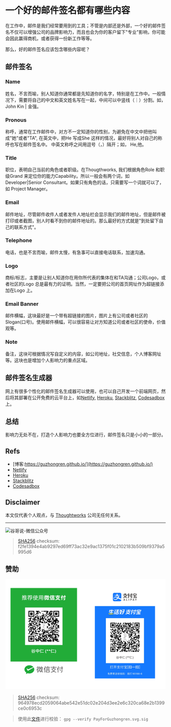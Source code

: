 # 一个好的邮件签名都有哪些内容



在工作中，邮件是我们经常要用到的工具；不管是内部还是外部，一个好的邮件签名不仅可以增强公司的品牌影响力，而且也会为你的客户留下"专业"影响，你可能会因此赢得商机，或者获得一份新工作等等。

那么，好的邮件签名应该包含哪些内容呢？

## 邮件签名

### Name

姓名，不言而喻，别人知道你通常都是先知道你的名字，特别是在工作中。一般情况下，需要将自己的中文和英文姓名写在一起，中间可以中竖线（｜）分割。如，John Kin | 金强。

### Pronous

称呼，通常在工作邮件中，对方不一定知道你的性别，为避免在中文中把他叫成"她"或者"TA", 在英文中，把He 写成She 这样的情况，最好将别人对自己的称呼也写在邮件签名中。 中英文称呼之间用逗号（，）隔开；如， He,他。

### Title

职位，表明自己当前的角色或者职级。在Thougthworks, 我们根据角色Role 和职级Grand 来定位你的能力Capability。所以一般会有两个词，如Developer|Senior Consultant。如果只有角色的话，只需要写一个词就可以了，如 Project Manager。

### Email

邮件地址，尽管邮件收件人或者发件人地址栏会显示我们的邮件地址，但是邮件被打印或者截图，别人时看不到你的邮件地址的。那么最好的方式就是"到处留下自己的联系方式"。

### Telephone

电话，也是不言而喻，邮件太慢，有急事可以直接电话联系，加速沟通。

### Logo

商标/标志，主要是让别人知道你在用你所代表的集体在和TA沟通；公司Logo，或者社区的Logo 总是最有力的证明。当然，一定要把公司的首页网址作为超链接添加在Logo 上。

### Email Banner

邮件横幅，这块最好是一个带有超链接的图片，图片上有公司或者社区的Slogan(口号)。使用邮件横幅，可以很容易让对方知道公司或者社区的使命，价值观等。

### Note

备注，这块可根据情况写自定义的内容，如公司地址，社交信息，个人博客网址等。这块也是增加个人影响力的重点区域。


## 邮件签名生成器

网上有很多个性化的邮件签名生成器可以使用，也可以自己开发一个前端网页，然后将其部署在公开免费的云平台上，如[Netlify](https://www.netlify.com/), [Heroku](https://www.heroku.com/), [Stackblitz](https://stackblitz.com/), [Codesadbox](https://codesandbox.io/)上。 


## 总结

影响力无处不在，打造个人影响力也要全方位进行，邮件签名只是小小的一部分。

## Refs

* [博客:https://guzhongren.github.io/](https://guzhongren.github.io/)
* [Netlify](https://www.netlify.com/)
* [Heroku](https://www.heroku.com/)
* [Stackblitz](https://stackblitz.com/)
* [Codesadbox](https://codesandbox.io/)

## Disclaimer

本文仅代表个人观点，与 [Thoughtworks](https://www.Thoughtworks.com/) 公司无任何关系。

----
![谷哥说-微信公众号](https://cdn.jsdelivr.net/gh/guzhongren/data-hosting@main/20210819/wechat.ae9zxgscqcg.png)
> [SHA256](https://emn178.github.io/online-tools/sha256_checksum.html) checksum: f2fe1394e4ab9297ed69ff73ac32e9ac1375f01c2102183b509bf9379a5995d6

## 赞助

![PayForGuzhongren](/images/pay/PayForGuzhongren.svg)
> [SHA256](https://emn178.github.io/online-tools/sha256_checksum.html) checksum: 964978ecd2059064abe542e51dc02e204d3ee2e6c320ca68e2b1399ce0c6953c

> 使用此[文件](https://guzhongren.github.io/images/pay/payforguzhongren.svg.sig)进行校验： `gpg --verify PayForGuzhongren.svg.sig`

